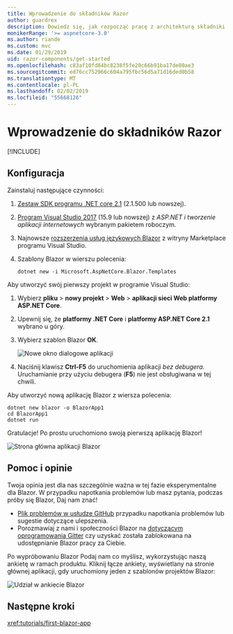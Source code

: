 ```yaml
---
title: Wprowadzenie do składników Razor
author: guardrex
description: Dowiedz się, jak rozpocząć pracę z architekturą składniki Razor.
monikerRange: '>= aspnetcore-3.0'
ms.author: riande
ms.custom: mvc
ms.date: 01/29/2019
uid: razor-components/get-started
ms.openlocfilehash: c83af10fd84bc8238f5fe20c66b91ba17de80ae3
ms.sourcegitcommit: ed76cc752966c604a795fbc56d5a71d16ded0b58
ms.translationtype: MT
ms.contentlocale: pl-PL
ms.lasthandoff: 02/02/2019
ms.locfileid: "55668126"
---
```

# <a name="get-started-with-razor-components"></a>Wprowadzenie do składników Razor

[!INCLUDE[](~/includes/razor-components-preview-notice.md)]

## <a name="setup"></a>Konfiguracja

Zainstaluj następujące czynności:

1. [Zestaw SDK programu .NET core 2.1](https://go.microsoft.com/fwlink/?linkid=873092) (2.1.500 lub nowszej).
1. [Program Visual Studio 2017](https://go.microsoft.com/fwlink/?linkid=873093) (15.9 lub nowszej) z *ASP.NET i tworzenie aplikacji internetowych* wybranym pakietem roboczym.
1. Najnowsze [rozszerzenia usług językowych Blazor](https://go.microsoft.com/fwlink/?linkid=870389) z witryny Marketplace programu Visual Studio.
1. Szablony Blazor w wierszu polecenia:

   ```console
   dotnet new -i Microsoft.AspNetCore.Blazor.Templates
   ```

Aby utworzyć swój pierwszy projekt w programie Visual Studio:

1. Wybierz **pliku** > **nowy projekt** > **Web** > **aplikacji sieci Web platformy ASP.NET Core**.
1. Upewnij się, że **platformy .NET Core** i **platformy ASP.NET Core 2.1** wybrano u góry.
1. Wybierz szablon Blazor **OK**.

   ![Nowe okno dialogowe aplikacji](https://msdnshared.blob.core.windows.net/media/2018/07/new-blazor-app-dialog-0.5.0.png)

1. Naciśnij klawisz **Ctrl-F5** do uruchomienia aplikacji *bez debugera*. Uruchamianie przy użyciu debugera (**F5**) nie jest obsługiwana w tej chwili.

Aby utworzyć nową aplikację Blazor z wiersza polecenia:

```console
dotnet new blazor -o BlazorApp1
cd BlazorApp1
dotnet run
```

Gratulacje! Po prostu uruchomiono swoją pierwszą aplikację Blazor!

![Strona główna aplikacji Blazor](https://msdnshared.blob.core.windows.net/media/2018/04/blazor-bootstrap-4.png)

## <a name="help--feedback"></a>Pomoc i opinie

Twoja opinia jest dla nas szczególnie ważna w tej fazie eksperymentalne dla Blazor. W przypadku napotkania problemów lub masz pytania, podczas próby się Blazor, Daj nam znać!

* [Plik problemów w usłudze GitHub](https://github.com/aspnet/AspNetCore/issues) przypadku napotkania problemów lub sugestie dotyczące ulepszenia.
* Porozmawiaj z nami i społeczności Blazor na [dotyczącym oprogramowania Gitter](https://gitter.im/aspnet/blazor) czy uzyskać została zablokowana na udostępnianie Blazor pracy za Ciebie.

Po wypróbowaniu Blazor Podaj nam co myślisz, wykorzystując naszą ankietę w ramach produktu. Kliknij łącze ankiety, wyświetlany na stronie głównej aplikacji, gdy uruchomiony jeden z szablonów projektów Blazor:

![Udział w ankiecie Blazor](https://msdnshared.blob.core.windows.net/media/2018/05/blazor-survey-new.png)

## <a name="next-steps"></a>Następne kroki

<xref:tutorials/first-blazor-app>
